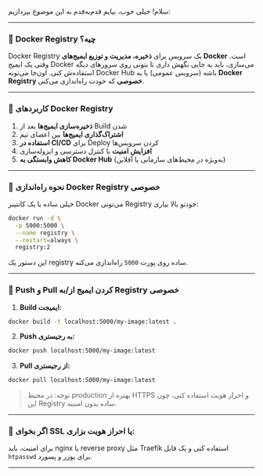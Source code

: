 سلام! خیلی خوب، بیایم قدم‌به‌قدم به این موضوع بپردازیم:

---

### 🔹 **Docker Registry چیه؟**

Docker Registry یک سرویس برای **ذخیره، مدیریت و توزیع ایمیج‌های Docker** است. وقتی یک ایمیج Docker می‌سازی، باید یه جایی نگهش داری تا بتونی روی سرورهای دیگه استفاده‌ش کنی. اون‌جا می‌تونه Docker Hub باشه (سرویس عمومی) یا یه **Docker Registry خصوصی** که خودت راه‌اندازی می‌کنی.

---

### 🔹 **کاربردهای Docker Registry**

1. **ذخیره‌سازی ایمیج‌ها** بعد از Build شدن
2. **اشتراک‌گذاری ایمیج‌ها** بین اعضای تیم
3. **استفاده در CI/CD** برای Deploy کردن سرویس‌ها
4. **افزایش امنیت** با کنترل دسترسی و ایزوله‌سازی
5. **کاهش وابستگی به Docker Hub** (به‌ویژه در محیط‌های سازمانی یا آفلاین)

---

### 🔹 **نحوه راه‌اندازی Docker Registry خصوصی**

خیلی ساده با یک کانتینر Docker می‌تونی Registry خودتو بالا بیاری:

```bash
docker run -d \
  -p 5000:5000 \
  --name registry \
  --restart=always \
  registry:2
```

این دستور یک registry ساده روی پورت `5000` راه‌اندازی می‌کنه.

---

### 🔹 **Push و Pull کردن ایمیج از/به Registry خصوصی**

1. **Build ایمیجت:**

```bash
docker build -t localhost:5000/my-image:latest .
```

2. **Push به رجیستری:**

```bash
docker push localhost:5000/my-image:latest
```

3. **Pull از رجیستری:**

```bash
docker pull localhost:5000/my-image:latest
```

> توجه: در محیط production بهتره از HTTPS و احراز هویت استفاده کنی، چون این Registry ساده بدون امنیته.

---

### 🔐 اگر بخوای SSL یا احراز هویت بزاری:

برای امنیت، باید nginx یا reverse proxy مثل Traefik استفاده کنی و یک فایل `htpasswd` برای یوزر و پسورد.

---
